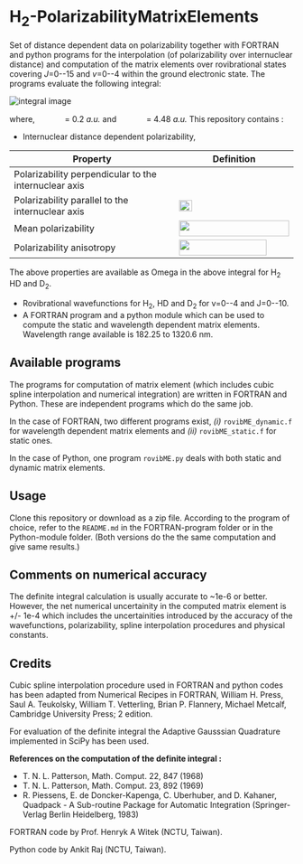# H<sub>2</sub>-PolarizabilityMatrixElements
Set of distance dependent data on polarizability together with FORTRAN and python programs for the interpolation (of polarizability over internuclear distance) and computation of the matrix elements over rovibrational states covering *J*=0--15 and *v*=0--4 within the ground electronic state. The programs evaluate the following integral: 

![integral image][img0]

where, <img src="https://github.com/ankit7540/H2-PolarizabilityMatrixElements/blob/master/image/rmin.png" data-canonical-src="https://github.com/ankit7540/H2-PolarizabilityMatrixElements/blob/master/image/rmin.png" width="45" height="15" /> = 0.2 *a.u.* and  <img src="https://github.com/ankit7540/H2-PolarizabilityMatrixElements/blob/master/image/rmax.png" data-canonical-src="https://github.com/ankit7540/H2-PolarizabilityMatrixElements/blob/master/image/rmax.png" width="45" height="15" /> = 4.48 *a.u.*
This repository contains :
 - Internuclear distance dependent polarizability,
 
Property | Definition
------------ | -------------
Polarizability perpendicular to the internuclear axis | <img src="https://github.com/ankit7540/H2-PolarizabilityMatrixElements/blob/master/image/alpha_perp.png" data-canonical-src="https://github.com/ankit7540/H2-PolarizabilityMatrixElements/blob/master/image/alpha_perp.png" width="30" height="15" />
Polarizability parallel to the internuclear axis | <img src="https://github.com/ankit7540/H2-PolarizabilityMatrixElements/blob/master/image/alpha_parallel.png" data-canonical-src="https://github.com/ankit7540/H2-PolarizabilityMatrixElements/blob/master/image/alpha_parallel.png" width="23" height="20" />
Mean polarizability | <img src="https://github.com/ankit7540/H2-PolarizabilityMatrixElements/blob/master/image/alpha_mp.png" data-canonical-src="https://github.com/ankit7540/H2-PolarizabilityMatrixElements/blob/master/image/alpha_mp.png" width="195" height="28" />
Polarizability anisotropy | <img src="https://github.com/ankit7540/H2-PolarizabilityMatrixElements/blob/master/image/gamma.png" data-canonical-src="https://github.com/ankit7540/H2-PolarizabilityMatrixElements/blob/master/image/gamma.png" width="155" height="28" />

The above properties are available as Omega in the above integral for H<sub>2</sub> HD and D<sub>2</sub>.
 - Rovibrational wavefunctions for H<sub>2</sub>, HD and D<sub>2</sub> for v=0--4 and J=0--10.
 - A FORTRAN program and a python module which can be used to compute the static and wavelength dependent matrix elements. Wavelength range available is 182.25 to 1320.6 nm.
 
**Available programs**
--- 
The programs for computation of matrix element (which includes cubic spline interpolation and numerical integration) are written in FORTRAN and Python. These are independent programs which do the same job.

In the case of FORTRAN, two different programs exist, *(i)* `rovibME_dynamic.f` for wavelength dependent matrix elements and *(ii)* `rovibME_static.f` for static ones.

In the case of Python, one program `rovibME.py` deals with both static and dynamic matrix elements.

**Usage**
---
Clone this repository or download as a zip file. According to the program of choice, refer to the `README.md` in the FORTRAN-program folder or in the Python-module folder. (Both versions do the the same computation and give same results.)


**Comments on numerical accuracy**
---
The definite integral calculation is usually accurate to ~1e-6 or better. However, the net numerical uncertainity in the computed matrix element is  +/- 1e-4 which includes the uncertainities introduced by the accuracy of the wavefunctions, polarizability, spline interpolation procedures and physical constants. 

**Credits**
---
Cubic spline interpolation procedure used in FORTRAN and python codes has been adapted from Numerical Recipes in FORTRAN, William H. Press, Saul A. Teukolsky, William T. Vetterling, Brian P. Flannery, Michael Metcalf, Cambridge University Press; 2 edition.

For evaluation of the definite integral the Adaptive Gausssian Quadrature implemented in SciPy has been used. 

**References on the computation of the definite integral :**
- T. N. L. Patterson, Math. Comput. 22, 847 (1968)
- T. N. L. Patterson, Math. Comput. 23, 892 (1969)
- R. Piessens, E. de Doncker-Kapenga, C. Uberhuber, and D. Kahaner, Quadpack - A Sub-routine Package for Automatic Integration (Springer-Verlag Berlin Heidelberg, 1983)


FORTRAN code by Prof. Henryk A Witek (NCTU, Taiwan).

Python code by Ankit Raj (NCTU, Taiwan).



[img0]: https://github.com/ankit7540/H2-PolarizabilityMatrixElements/blob/master/image/01-05-2018_82.png "Logo Title Text 2"
[img1]: https://github.com/ankit7540/H2-PolarizabilityMatrixElements/blob/master/image/alpha_perp.png "Logo alpha_{perp}"
[img2]: https://github.com/ankit7540/H2-PolarizabilityMatrixElements/blob/master/image/alpha_parallel.png "Logo alpha_{paralell}"
[img3]: https://github.com/ankit7540/H2-PolarizabilityMatrixElements/blob/master/image/alpha_mp.png "Logo alpha_{mp}"
[img4]: https://github.com/ankit7540/H2-PolarizabilityMatrixElements/blob/master/image/gamma.png "Logo alpha_{aniso}"
